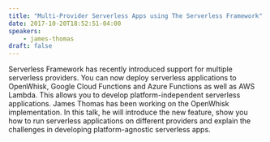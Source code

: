 ```yaml
---
title: "Multi-Provider Serverless Apps using The Serverless Framework"
date: 2017-10-20T18:52:51-04:00
speakers:
    - james-thomas
draft: false
---
```


Serverless Framework has recently introduced support for multiple serverless providers. You can now deploy serverless applications to OpenWhisk, Google Cloud Functions and Azure Functions as well as AWS Lambda. This allows you to develop platform-independent serverless applications. James Thomas has been working on the OpenWhisk implementation. In this talk, he will introduce the new feature, show you how to run serverless applications on different providers and explain the challenges in developing platform-agnostic serverless apps.